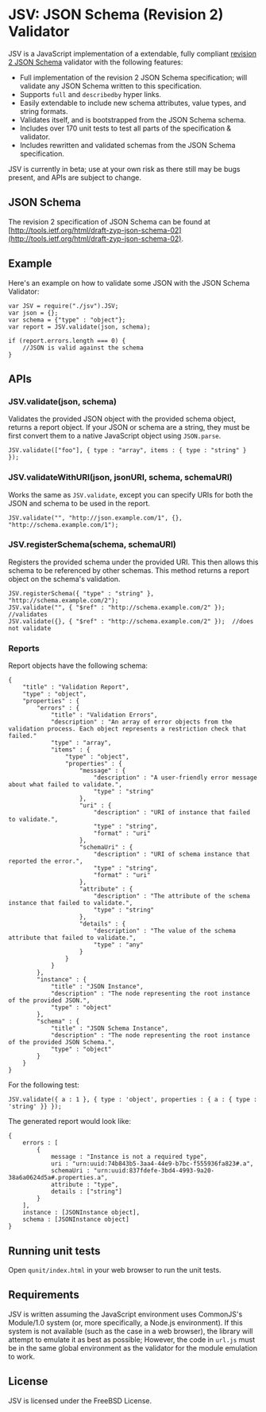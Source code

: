 JSV: JSON Schema (Revision 2) Validator
=======================================

JSV is a JavaScript implementation of a extendable, fully compliant [revision 2 JSON Schema](http://tools.ietf.org/html/draft-zyp-json-schema-02) validator with the following features:

* Full implementation of the revision 2 JSON Schema specification; will validate any JSON Schema written to this specification.
* Supports `full` and `describedby` hyper links.
* Easily extendable to include new schema attributes, value types, and string formats.
* Validates itself, and is bootstrapped from the JSON Schema schema.
* Includes over 170 unit tests to test all parts of the specification & validator.
* Includes rewritten and validated schemas from the JSON Schema specification.

JSV is currently in beta; use at your own risk as there still may be bugs present, and APIs are subject to change.

## JSON Schema

The revision 2 specification of JSON Schema can be found at 
[http://tools.ietf.org/html/draft-zyp-json-schema-02](http://tools.ietf.org/html/draft-zyp-json-schema-02).

## Example

Here's an example on how to validate some JSON with the JSON Schema Validator:

	var JSV = require("./jsv").JSV;
	var json = {};
	var schema = {"type" : "object"};
	var report = JSV.validate(json, schema);
	
	if (report.errors.length === 0) {
		//JSON is valid against the schema
	}

## APIs

### JSV.validate(json, schema)

Validates the provided JSON object with the provided schema object, returns a report object.
If your JSON or schema are a string, they must be first convert them to a native JavaScript object
using `JSON.parse`.

	JSV.validate(["foo"], { type : "array", items : { type : "string" } });

### JSV.validateWithURI(json, jsonURI, schema, schemaURI)

Works the same as `JSV.validate`, except you can specify URIs for both the JSON and schema to be
used in the report.

	JSV.validate("", "http://json.example.com/1", {}, "http://schema.example.com/1");

### JSV.registerSchema(schema, schemaURI)

Registers the provided schema under the provided URI. This then allows this schema to be referenced
by other schemas. This method returns a report object on the schema's validation.

	JSV.registerSchema({ "type" : "string" }, "http://schema.example.com/2");
	JSV.validate("", { "$ref" : "http://schema.example.com/2" });  //validates
	JSV.validate({}, { "$ref" : "http://schema.example.com/2" });  //does not validate

### Reports

Report objects have the following schema:

	{
		"title" : "Validation Report",
		"type" : "object",
		"properties" : {
			"errors" : {
				"title" : "Validation Errors",
				"description" : "An array of error objects from the validation process. Each object represents a restriction check that failed."
				"type" : "array",
				"items" : {
					"type" : "object",
					"properties" : {
						"message" : {
							"description" : "A user-friendly error message about what failed to validate.",
							"type" : "string"
						},
						"uri" : {
							"description" : "URI of instance that failed to validate.",
							"type" : "string",
							"format" : "uri"
						},
						"schemaUri" : {
							"description" : "URI of schema instance that reported the error.",
							"type" : "string",
							"format" : "uri"
						},
						"attribute" : {
							"description" : "The attribute of the schema instance that failed to validate.",
							"type" : "string"
						},
						"details" : {
							"description" : "The value of the schema attribute that failed to validate.",
							"type" : "any"
						}
					}
				}
			},
			"instance" : {
				"title" : "JSON Instance",
				"description" : "The node representing the root instance of the provided JSON.",
				"type" : "object"
			},
			"schema" : {
				"title" : "JSON Schema Instance",
				"description" : "The node representing the root instance of the provided JSON Schema.",
				"type" : "object"
			}
		}
	}

For the following test:

	JSV.validate({ a : 1 }, { type : 'object', properties : { a : { type : 'string' }} });

The generated report would look like:

	{
		errors : [
			{
				message : "Instance is not a required type",
				uri : "urn:uuid:74b843b5-3aa4-44e9-b7bc-f555936fa823#.a",
				schemaUri : "urn:uuid:837fdefe-3bd4-4993-9a20-38a6a0624d5a#.properties.a",
				attribute : "type",
				details : ["string"]
			}
		],
		instance : [JSONInstance object],
		schema : [JSONInstance object]
	}

## Running unit tests

Open `qunit/index.html` in your web browser to run the unit tests.

## Requirements

JSV is written assuming the JavaScript environment uses CommonJS's Module/1.0 system (or, more specifically, a Node.js environment).
If this system is not available (such as the case in a web browser), the library will attempt to emulate it as best as possible;
However, the code in `url.js` must be in the same global environment as the validator for the module emulation to work. 

## License

JSV is licensed under the FreeBSD License.
